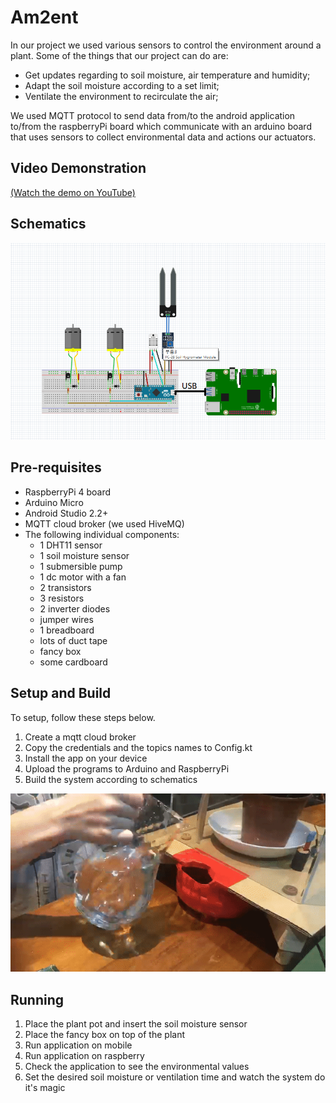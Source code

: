 # Am2ent

In our project we used various sensors to control the environment around a plant.
Some of the things that our project can do are: 
- Get updates regarding to soil moisture, air temperature and humidity;
- Adapt the soil moisture according to a set limit;
- Ventilate the environment to recirculate the air;

We used MQTT protocol to send data from/to the android application to/from the raspberryPi board which communicate with an arduino board that uses sensors to collect environmental data and actions our actuators.


## Video Demonstration



[(Watch the demo on YouTube)][demo-yt]

## Schematics

![Schematics](schematics.png)

## Pre-requisites

- RaspberryPi 4 board
- Arduino Micro
- Android Studio 2.2+
- MQTT cloud broker (we used HiveMQ)
- The following individual components:
    - 1 DHT11 sensor
    - 1 soil moisture sensor
    - 1 submersible pump
    - 1 dc motor with a fan
    - 2 transistors
    - 3 resistors
    - 2 inverter diodes
    - jumper wires
    - 1 breadboard
    - lots of duct tape 
    - fancy box
    - some cardboard


## Setup and Build

To setup, follow these steps below.

1. Create a mqtt cloud broker 
2. Copy the credentials and the topics names to Config.kt
3. Install the app on your device
4. Upload the programs to Arduino and RaspberryPi 
5. Build the system according to schematics

![Radu toarna apa][demo-gif]

## Running


1. Place the plant pot and insert the soil moisture sensor
2. Place the fancy box on top of the plant
3. Run application on mobile
4. Run application on raspberry
5. Check the application to see the environmental values
6. Set the desired soil moisture or ventilation time and watch the system do it's magic


[demo-yt]: https://www.youtube.com/watch?v=lCdlz7tk_oI&list=PLWz5rJ2EKKc-GjpNkFe9q3DhE2voJscDT&index=1
[demo-gif]: raduApa.gif
